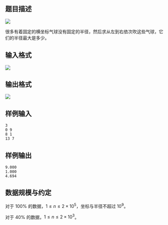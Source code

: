 ## 题目描述

![](file://pic2.jpg)

很多有着固定的横坐标气球没有固定的半径，然后求从左到右依次吹这些气球，它们的半径最大是多少。

## 输入格式

![](file://pic1.jpg)

## 输出格式

![](file://pic3.jpg)

## 样例输入

```plain
3
0 9
8 1
13 7
```

## 样例输出

```plain
9.000
1.000
4.694
```

## 数据规模与约定

对于 $100\%$ 的数据，$1\le n\le 2\times 10^5$，坐标与半径不超过 $10^9$。

对于 $40\%$ 的数据，$1\le n\le 2\times 10^3$。

